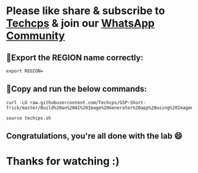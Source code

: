 

# Please like share & subscribe to [Techcps](https://www.youtube.com/@techcps) & join our [WhatsApp Community](https://whatsapp.com/channel/0029Va9nne147XeIFkXYv71A)


## 🚨Export the REGION name correctly:

```
export REGION=
```

## 🚨Copy and run the below commands:

```
curl -LO raw.githubusercontent.com/Techcps/GSP-Short-Trick/master/Build%20an%20AI%20Image%20Generator%20app%20using%20Imagen%20on%20Vertex%20AI/techcps.sh

source techcps.sh
```

## Congratulations, you're all done with the lab 😄

# Thanks for watching :)
